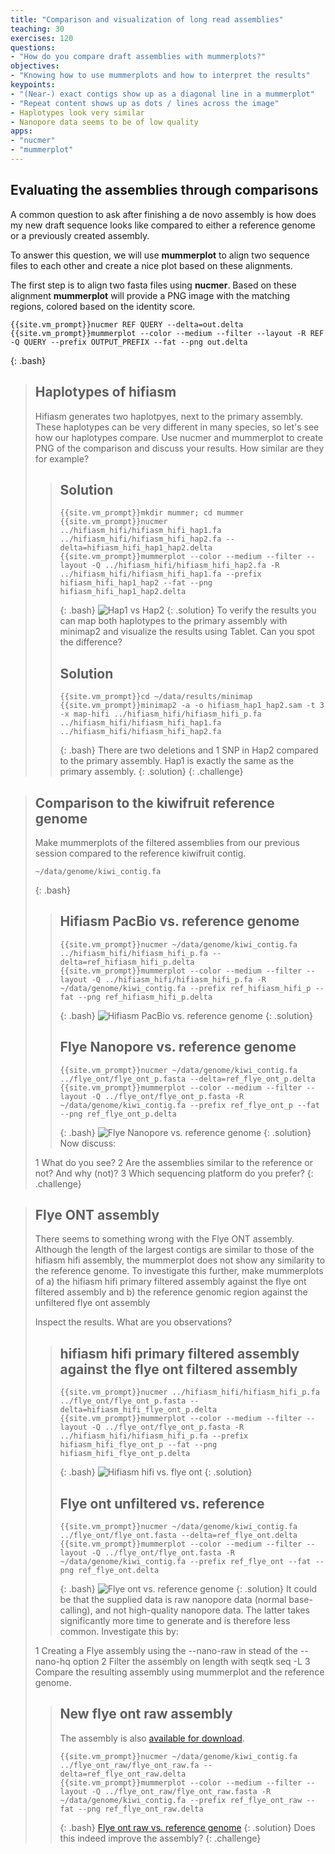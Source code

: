 ```yaml
---
title: "Comparison and visualization of long read assemblies"
teaching: 30
exercises: 120
questions:
- "How do you compare draft assemblies with mummerplots?"
objectives:
- "Knowing how to use mummerplots and how to interpret the results"
keypoints:
- "(Near-) exact contigs show up as a diagonal line in a mummerplot"
- "Repeat content shows up as dots / lines across the image"
- Haplotypes look very similar
- Nanopore data seems to be of low quality
apps:
- "nucmer"
- "mummerplot"
---
```


## Evaluating the assemblies through comparisons

A common question to ask after finishing a de novo assembly is how does my new draft sequence looks like compared to either a reference genome or a previously created assembly.

To answer this question, we will use **mummerplot** to align two sequence files to each other and create a nice plot based on these alignments.

The first step is to align two fasta files using **nucmer**. Based on these alignment **mummerplot** will provide a PNG image with the matching regions, colored based on the identity score.

~~~
{{site.vm_prompt}}nucmer REF QUERY --delta=out.delta
{{site.vm_prompt}}mummerplot --color --medium --filter --layout -R REF -Q QUERY --prefix OUTPUT_PREFIX --fat --png out.delta
~~~
{: .bash}

> ## Haplotypes of hifiasm
> Hifiasm generates two haplotpyes, next to the primary assembly. These haplotypes can be very different in many species, so let's see how our haplotypes compare. Use nucmer and mummerplot to create PNG of the comparison and discuss your results. How similar are they for example?
> > ## Solution
> > ~~~
> > {{site.vm_prompt}}mkdir mummer; cd mummer
> > {{site.vm_prompt}}nucmer ../hifiasm_hifi/hifiasm_hifi_hap1.fa ../hifiasm_hifi/hifiasm_hifi_hap2.fa --delta=hifiasm_hifi_hap1_hap2.delta
> > {{site.vm_prompt}}mummerplot --color --medium --filter --layout -Q ../hifiasm_hifi/hifiasm_hifi_hap2.fa -R ../hifiasm_hifi/hifiasm_hifi_hap1.fa --prefix hifiasm_hifi_hap1_hap2 --fat --png hifiasm_hifi_hap1_hap2.delta
> > ~~~
> > {: .bash}
> > ![Hap1 vs Hap2](../fig/hifiasm_hifi_hap1_hap2.png)
> {: .solution}
> To verify the results you can map both haplotypes to the primary assembly with minimap2 and visualize the results using Tablet. Can you spot the difference?
> > ## Solution
> > ~~~
> > {{site.vm_prompt}}cd ~/data/results/minimap
> > {{site.vm_prompt}}minimap2 -a -o hifiasm_hap1_hap2.sam -t 3 -x map-hifi ../hifiasm_hifi/hifiasm_hifi_p.fa ../hifiasm_hifi/hifiasm_hifi_hap1.fa  ../hifiasm_hifi/hifiasm_hifi_hap2.fa 
> > ~~~
> > {: .bash}
> > There are two deletions and 1 SNP in Hap2 compared to the primary assembly. Hap1 is exactly the same as the primary assembly.
> {: .solution}
{: .challenge}

> ## Comparison to the kiwifruit reference genome
> Make mummerplots of the filtered assemblies from our previous session compared to the reference kiwifruit contig.
>~~~
> ~/data/genome/kiwi_contig.fa
>~~~
>{: .bash}
> > ## Hifiasm PacBio vs. reference genome
> >~~~
> > {{site.vm_prompt}}nucmer ~/data/genome/kiwi_contig.fa ../hifiasm_hifi/hifiasm_hifi_p.fa --delta=ref_hifiasm_hifi_p.delta
> > {{site.vm_prompt}}mummerplot --color --medium --filter --layout -Q ../hifiasm_hifi/hifiasm_hifi_p.fa -R ~/data/genome/kiwi_contig.fa --prefix ref_hifiasm_hifi_p --fat --png ref_hifiasm_hifi_p.delta
> >~~~
> >{: .bash}
> >![Hifiasm PacBio vs. reference genome](../fig/ref_hifiasm_hifi_p.png)
> {: .solution}
> > ## Flye Nanopore vs. reference genome
> >~~~
> > {{site.vm_prompt}}nucmer ~/data/genome/kiwi_contig.fa ../flye_ont/flye_ont_p.fasta --delta=ref_flye_ont_p.delta
> > {{site.vm_prompt}}mummerplot --color --medium --filter --layout -Q ../flye_ont/flye_ont_p.fasta -R ~/data/genome/kiwi_contig.fa --prefix ref_flye_ont_p --fat --png ref_flye_ont_p.delta
> >~~~
> >{: .bash}
> >![Flye Nanopore vs. reference genome](../fig/ref_flye_ont_p.png)
> {: .solution}
> Now discuss:
> 
> 1 What do you see? 
> 2 Are the assemblies similar to the reference or not? And why (not)?
> 3 Which sequencing platform do you prefer?
{: .challenge}

> ## Flye ONT assembly
> There seems to something wrong with the Flye ONT assembly. Although the length of the largest contigs are similar to those of the hifiasm hifi assembly, the mummerplot does not show any similarity to the reference genome. To investigate this further, make mummerplots of a) the hifiasm hifi primary filtered assembly against the flye ont filtered assembly and b) the reference genomic region against the unfiltered flye ont assembly
> 
> Inspect the results. What are you observations?
>
> > ## hifiasm hifi primary filtered assembly against the flye ont filtered assembly
> >~~~
> > {{site.vm_prompt}}nucmer ../hifiasm_hifi/hifiasm_hifi_p.fa ../flye_ont/flye_ont_p.fasta --delta=hifiasm_hifi_flye_ont_p.delta
> > {{site.vm_prompt}}mummerplot --color --medium --filter --layout -Q ../flye_ont/flye_ont_p.fasta -R ../hifiasm_hifi/hifiasm_hifi_p.fa --prefix hifiasm_hifi_flye_ont_p --fat --png hifiasm_hifi_flye_ont_p.delta
> >~~~
> >{: .bash}
> >![Hifiasm hifi vs. flye ont](../fig/hifiasm_hifi_flye_ont_p.png)
> {: .solution}
> > ## Flye ont unfiltered vs. reference
> >~~~
> > {{site.vm_prompt}}nucmer ~/data/genome/kiwi_contig.fa ../flye_ont/flye_ont.fasta --delta=ref_flye_ont.delta
> > {{site.vm_prompt}}mummerplot --color --medium --filter --layout -Q ../flye_ont/flye_ont.fasta -R ~/data/genome/kiwi_contig.fa --prefix ref_flye_ont --fat --png ref_flye_ont.delta
> >~~~
> >{: .bash}
> >![Flye ont vs. reference genome](../fig/ref_flye_ont.png)
> {: .solution}
> It could be that the supplied data is raw nanopore data (normal base-calling), and not high-quality nanopore data. The latter takes significantly more time to generate and is therefore less common. Investigate this by:
> 
> 1 Creating a Flye assembly using the --nano-raw in stead of the --nano-hq option
> 2 Filter the assembly on length with seqtk seq -L
> 3 Compare the resulting assembly using mummerplot and the reference genome.
>
> > ## New flye ont raw assembly
> > The assembly is also [available for download](https://www.dropbox.com/s/fil3vgc0lhcmtl2/flye_ont_raw.fa?dl=0). 
> > ~~~
> > {{site.vm_prompt}}nucmer ~/data/genome/kiwi_contig.fa ../flye_ont_raw/flye_ont_raw.fa --delta=ref_flye_ont_raw.delta
> > {{site.vm_prompt}}mummerplot --color --medium --filter --layout -Q ../flye_ont_raw/flye_ont_raw.fasta -R ~/data/genome/kiwi_contig.fa --prefix ref_flye_ont_raw --fat --png ref_flye_ont_raw.delta
> > ~~~
> > {: .bash}
> > [Flye ont raw vs. reference genome](../fig/ref_flye_ont_raw.png)
> {: .solution}
> Does this indeed improve the assembly? 
{: .challenge} 
 

